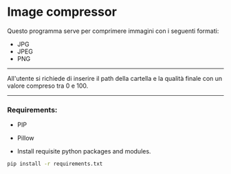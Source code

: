 # Image compressor 

Questo programma serve per comprimere immagini con i seguenti formati:
- JPG
- JPEG
- PNG

---

All'utente si richiede di inserire il path della cartella e la qualità finale con un valore compreso tra 0 e 100.

---

### Requirements:
- PIP 
- Pillow

- Install requisite python packages and modules.
```bash
pip install -r requirements.txt
```
